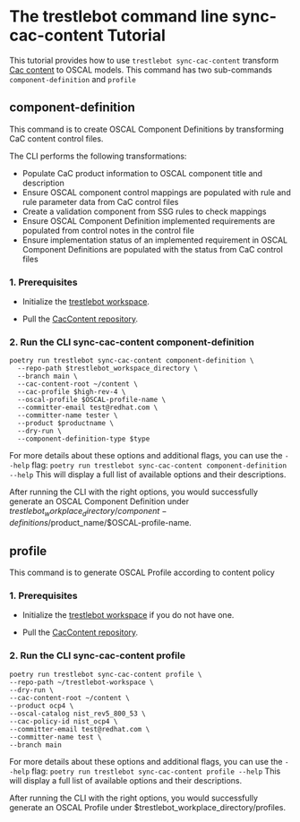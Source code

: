 # The trestlebot command line sync-cac-content Tutorial

This tutorial provides how to use `trestlebot sync-cac-content` transform [Cac content](https://github.com/ComplianceAsCode/content) to OSCAL models.
This command has two sub-commands `component-definition` and `profile`

## component-definition

This command is to create OSCAL Component Definitions by transforming CaC content control files.

The CLI performs the following transformations:

- Populate CaC product information to OSCAL component title and description
- Ensure OSCAL component control mappings are populated with rule and rule parameter data from CaC control files
- Create a validation component from SSG rules to check mappings
- Ensure OSCAL Component Definition implemented requirements are populated from control notes in the control file
- Ensure implementation status of an implemented requirement in OSCAL Component Definitions are populated with the status from CaC control files

### 1. Prerequisites

- Initialize the [trestlebot workspace](../tutorials/github.md#3-initialize-trestlebot-workspace).

- Pull the [CacContent repository](https://github.com/ComplianceAsCode/content).

### 2. Run the CLI sync-cac-content component-definition
```shell
poetry run trestlebot sync-cac-content component-definition \
  --repo-path $trestlebot_workspace_directory \
  --branch main \
  --cac-content-root ~/content \
  --cac-profile $high-rev-4 \
  --oscal-profile $OSCAL-profile-name \
  --committer-email test@redhat.com \
  --committer-name tester \
  --product $productname \
  --dry-run \
  --component-definition-type $type
```

For more details about these options and additional flags, you can use the `--help` flag:
`poetry run trestlebot sync-cac-content component-definition --help`
This will display a full list of available options and their descriptions.

After running the CLI with the right options, you would successfully generate an OSCAL Component Definition under $trestlebot_workplace_directory/component-definitions/$product_name/$OSCAL-profile-name.

## profile

This command is to generate OSCAL Profile according to content policy 

### 1. Prerequisites

- Initialize the [trestlebot workspace](../tutorials/github.md#3-initialize-trestlebot-workspace) if you do not have one.

- Pull the [CacContent repository](https://github.com/ComplianceAsCode/content).

### 2. Run the CLI sync-cac-content profile
```shell
poetry run trestlebot sync-cac-content profile \ 
--repo-path ~/trestlebot-workspace \
--dry-run \
--cac-content-root ~/content \
--product ocp4 \ 
--oscal-catalog nist_rev5_800_53 \
--cac-policy-id nist_ocp4 \ 
--committer-email test@redhat.com \
--committer-name test \
--branch main
```

For more details about these options and additional flags, you can use the `--help` flag:
`poetry run trestlebot sync-cac-content profile --help`
This will display a full list of available options and their descriptions.

After running the CLI with the right options, you would successfully generate an OSCAL Profile under $trestlebot_workplace_directory/profiles.
